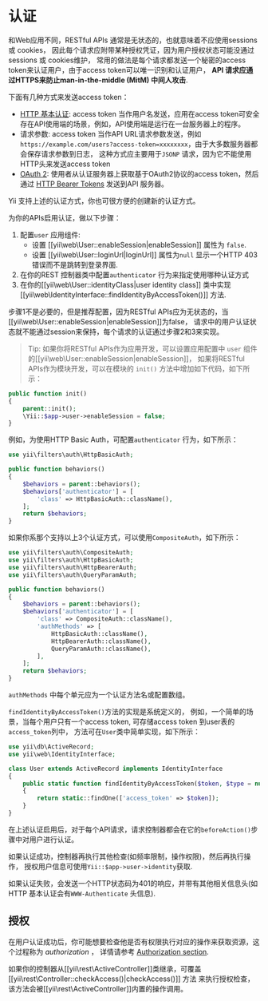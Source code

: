 认证
==============

和Web应用不同，RESTful APIs 通常是无状态的，也就意味着不应使用sessions 或 cookies，
因此每个请求应附带某种授权凭证，因为用户授权状态可能没通过sessions 或 cookies维护，
常用的做法是每个请求都发送一个秘密的access token来认证用户，由于access token可以唯一识别和认证用户，
**API 请求应通过HTTPS来防止man-in-the-middle (MitM) 中间人攻击**.

下面有几种方式来发送access token：

* [HTTP 基本认证](http://en.wikipedia.org/wiki/Basic_access_authentication): access token
  当作用户名发送，应用在access token可安全存在API使用端的场景，例如，API使用端是运行在一台服务器上的程序。
* 请求参数: access token 当作API URL请求参数发送，例如
  `https://example.com/users?access-token=xxxxxxxx`，由于大多数服务器都会保存请求参数到日志，
  这种方式应主要用于`JSONP` 请求，因为它不能使用HTTP头来发送access token 
* [OAuth 2](http://oauth.net/2/): 使用者从认证服务器上获取基于OAuth2协议的access token，然后通过
  [HTTP Bearer Tokens](http://tools.ietf.org/html/rfc6750) 发送到API 服务器。

Yii 支持上述的认证方式，你也可很方便的创建新的认证方式。

为你的APIs启用认证，做以下步骤：

1. 配置`user` 应用组件:
   - 设置 [[yii\web\User::enableSession|enableSession]] 属性为 `false`.
   - 设置 [[yii\web\User::loginUrl|loginUrl]] 属性为`null` 显示一个HTTP 403 错误而不是跳转到登录界面. 
2. 在你的REST 控制器类中配置`authenticator` 行为来指定使用哪种认证方式
3. 在你的[[yii\web\User::identityClass|user identity class]] 类中实现 [[yii\web\IdentityInterface::findIdentityByAccessToken()]] 方法.

步骤1不是必要的，但是推荐配置，因为RESTful APIs应为无状态的，当[[yii\web\User::enableSession|enableSession]]为false，
请求中的用户认证状态就不能通过session来保持，每个请求的认证通过步骤2和3来实现。

> Tip: 如果你将RESTful APIs作为应用开发，可以设置应用配置中 `user` 组件的[[yii\web\User::enableSession|enableSession]]，
  如果将RESTful APIs作为模块开发，可以在模块的 `init()` 方法中增加如下代码，如下所示：

```php
public function init()
{
    parent::init();
    \Yii::$app->user->enableSession = false;
}
```

例如，为使用HTTP Basic Auth，可配置`authenticator` 行为，如下所示：

```php
use yii\filters\auth\HttpBasicAuth;

public function behaviors()
{
    $behaviors = parent::behaviors();
    $behaviors['authenticator'] = [
        'class' => HttpBasicAuth::className(),
    ];
    return $behaviors;
}
```

如果你系那个支持以上3个认证方式，可以使用`CompositeAuth`，如下所示：

```php
use yii\filters\auth\CompositeAuth;
use yii\filters\auth\HttpBasicAuth;
use yii\filters\auth\HttpBearerAuth;
use yii\filters\auth\QueryParamAuth;

public function behaviors()
{
    $behaviors = parent::behaviors();
    $behaviors['authenticator'] = [
        'class' => CompositeAuth::className(),
        'authMethods' => [
            HttpBasicAuth::className(),
            HttpBearerAuth::className(),
            QueryParamAuth::className(),
        ],
    ];
    return $behaviors;
}
```

`authMethods` 中每个单元应为一个认证方法名或配置数组。


`findIdentityByAccessToken()`方法的实现是系统定义的，
例如，一个简单的场景，当每个用户只有一个access token, 可存储access token 到user表的`access_token`列中，
方法可在`User`类中简单实现，如下所示：


```php
use yii\db\ActiveRecord;
use yii\web\IdentityInterface;

class User extends ActiveRecord implements IdentityInterface
{
    public static function findIdentityByAccessToken($token, $type = null)
    {
        return static::findOne(['access_token' => $token]);
    }
}
```

在上述认证启用后，对于每个API请求，请求控制器都会在它的`beforeAction()`步骤中对用户进行认证。

如果认证成功，控制器再执行其他检查(如频率限制，操作权限)，然后再执行操作，
授权用户信息可使用`Yii::$app->user->identity`获取.

如果认证失败，会发送一个HTTP状态码为401的响应，并带有其他相关信息头(如HTTP 基本认证会有`WWW-Authenticate` 头信息).


## 授权 <span id="authorization"></span>

在用户认证成功后，你可能想要检查他是否有权限执行对应的操作来获取资源，这个过程称为 *authorization* ，
详情请参考 [Authorization section](security-authorization.md).

如果你的控制器从[[yii\rest\ActiveController]]类继承，可覆盖 [[yii\rest\Controller::checkAccess()|checkAccess()]] 方法
来执行授权检查，该方法会被[[yii\rest\ActiveController]]内置的操作调用。
